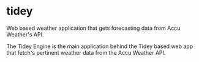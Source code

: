 # tidey
Web based weather application that gets forecasting data from Accu Weather's API.

The Tidey Engine is the main application behind the Tidey based web app that fetch's pertinent weather data from the Accu Weather API.

